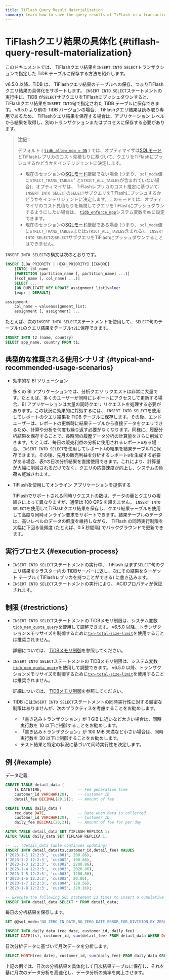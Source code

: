 ```yaml
---
title: TiFlash Query Result Materialization
summary: Learn how to save the query results of TiFlash in a transaction.
---
```


# TiFlashクエリ結果の具体化 {#tiflash-query-result-materialization}

このドキュメントでは、 TiFlashクエリ結果を`INSERT INTO SELECT`トランザクションで指定した TiDB テーブルに保存する方法を紹介します。

v6.5.0 以降、TiDB は、 TiFlashクエリ結果のテーブルへの保存、つまりTiFlashクエリ結果の具体化をサポートします。 `INSERT INTO SELECT`ステートメントの実行中に、TiDB が`SELECT`サブクエリをTiFlashにプッシュダウンすると、 TiFlashクエリ結果を`INSERT INTO`句で指定された TiDB テーブルに保存できます。 v6.5.0 より前の TiDB バージョンの場合、 TiFlashクエリ結果は読み取り専用であるため、 TiFlashクエリ結果を保存する場合は、アプリケーション レベルから結果を取得し、別のトランザクションまたはプロセスに保存する必要があります。

> **注記：**
>
> デフォルト ( [`tidb_allow_mpp = ON`](/system-variables.md#tidb_allow_mpp-new-in-v50) ) では、オプティマイザは[SQLモード](/sql-mode.md)とTiFlashレプリカのコスト見積もりに基づいて、クエリをTiFlashにプッシュするかどうかをインテリジェントに決定します。
>
> -   現在のセッションの[SQLモード](/sql-mode.md)厳密でない場合 (つまり、 `sql_mode`値に`STRICT_TRANS_TABLES` &#39; と`STRICT_ALL_TABLES`が含まれていない場合)、オプティマイザは、 TiFlashレプリカのコスト推定に基づいて、 `INSERT INTO SELECT`の`SELECT`サブクエリをTiFlashにプッシュするかどうかをインテリジェントに決定します。このモードでは、オプティマイザのコスト見積もりを無視してクエリをTiFlashにプッシュダウンするようにしたい場合は、 [`tidb_enforce_mpp`](/system-variables.md#tidb_enforce_mpp-new-in-v51)システム変数を`ON`に設定できます。
> -   現在のセッションの[SQLモード](/sql-mode.md)厳密である場合 (つまり、 `sql_mode`値に`STRICT_TRANS_TABLES`または`STRICT_ALL_TABLES`含まれる)、 `INSERT INTO SELECT`の`SELECT`サブクエリをTiFlashにプッシュダウンすることはできません。

`INSERT INTO SELECT`の構文は次のとおりです。

```sql
INSERT [LOW_PRIORITY | HIGH_PRIORITY] [IGNORE]
    [INTO] tbl_name
    [PARTITION (partition_name [, partition_name] ...)]
    [(col_name [, col_name] ...)]
    SELECT ...
    [ON DUPLICATE KEY UPDATE assignment_list]value:
    {expr | DEFAULT}

assignment:
    col_name = valueassignment_list:
    assignment [, assignment] ...
```

たとえば、次の`INSERT INTO SELECT`ステートメントを使用して、 `SELECT`句のテーブル`t1`のクエリ結果をテーブル`t2`に保存できます。

```sql
INSERT INTO t2 (name, country)
SELECT app_name, country FROM t1;
```

## 典型的な推奨される使用シナリオ {#typical-and-recommended-usage-scenarios}

-   効率的な BI ソリューション

    多くの BI アプリケーションでは、分析クエリ リクエストは非常に大量です。たとえば、多くのユーザーが同時にレポートにアクセスして更新する場合、BI アプリケーションは大量の同時クエリ リクエストを処理する必要があります。この状況に効果的に対処するには、 `INSERT INTO SELECT`を使用してレポートのクエリ結果を TiDB テーブルに保存します。その後、エンド ユーザーは、レポートの更新時に結果テーブルから直接データをクエリできるため、計算や分析を何度も繰り返す必要がなくなります。同様に、履歴分析結果を保存することで、長時間の履歴データ分析の計算量をさらに削減できます。たとえば、毎日の販売利益の分析に使用されるレポート`A`ある場合、 `INSERT INTO SELECT`を使用してレポート`A`の結果を結果テーブル`T`に保存できます。その後、先月の販売利益を分析するレポート`B`を生成する必要がある場合、表`T`の日次分析結果を直接使用できます。これにより、計算量が大幅に削減されるだけでなく、クエリの応答速度が向上し、システムの負荷も軽減されます。

-   TiFlashを使用してオンライン アプリケーションを提供する

    TiFlashでサポートされる同時リクエストの数は、データの量とクエリの複雑さによって異なりますが、通常は 100 QPS を超えません。 `INSERT INTO SELECT`を使用してTiFlashクエリ結果を保存し、クエリ結果テーブルを使用して高度な同時オンライン要求をサポートできます。結果テーブルのデータは、高いレベルのデータの鮮度を維持しながら、 TiFlash の同時実行制限を大幅に下回る低頻度 (たとえば、0.5 秒間隔) でバックグラウンドで更新できます。

## 実行プロセス {#execution-process}

-   `INSERT INTO SELECT`ステートメントの実行中、 TiFlash はまず`SELECT`句のクエリ結果をクラスター内の TiDBサーバーに返し、次にその結果をターゲット テーブル ( TiFlashレプリカを持つことができる) に書き込みます。
-   `INSERT INTO SELECT`ステートメントの実行により、 ACIDプロパティが保証されます。

## 制限 {#restrictions}

<CustomContent platform="tidb">

-   `INSERT INTO SELECT`ステートメントの TiDBメモリ制限は、システム変数[`tidb_mem_quota_query`](/system-variables.md#tidb_mem_quota_query)を使用して調整できます。 v6.5.0 以降、トランザクションメモリサイズを制御するために[`txn-total-size-limit`](/tidb-configuration-file.md#txn-total-size-limit)を使用することは推奨されません。

    詳細については、 [TiDBメモリ制御](/configure-memory-usage.md)を参照してください。

</CustomContent>

<CustomContent platform="tidb-cloud">

-   `INSERT INTO SELECT`ステートメントの TiDBメモリ制限は、システム変数[`tidb_mem_quota_query`](/system-variables.md#tidb_mem_quota_query)を使用して調整できます。 v6.5.0 以降、トランザクションメモリサイズを制御するために[`txn-total-size-limit`](https://docs.pingcap.com/tidb/stable/tidb-configuration-file#txn-total-size-limit)を使用することは推奨されません。

    詳細については、 [TiDBメモリ制御](https://docs.pingcap.com/tidb/stable/configure-memory-usage)を参照してください。

</CustomContent>

-   TiDB には`INSERT INTO SELECT`ステートメントの同時実行性に対する厳密な制限はありませんが、次のプラクティスを考慮することをお勧めします。

    -   「書き込みトランザクション」が 1 GiB に近いなど大きい場合は、同時実行数を 10 以下に制御することをお勧めします。
    -   「書き込みトランザクション」が 100 MiB 未満など小さい場合は、同時実行数を 30 以下に制御することをお勧めします。
    -   テスト結果と特定の状況に基づいて同時実行性を決定します。

## 例 {#example}

データ定義:

```sql
CREATE TABLE detail_data (
    ts DATETIME,                -- Fee generation time
    customer_id VARCHAR(20),    -- Customer ID
    detail_fee DECIMAL(20,2));  -- Amount of fee

CREATE TABLE daily_data (
    rec_date DATE,              -- Date when data is collected
    customer_id VARCHAR(20),    -- Customer ID
    daily_fee DECIMAL(20,2));   -- Amount of fee for per day

ALTER TABLE detail_data SET TIFLASH REPLICA 1;
ALTER TABLE daily_data SET TIFLASH REPLICA 1;

-- ... (detail_data table continues updating)
INSERT INTO detail_data(ts,customer_id,detail_fee) VALUES
('2023-1-1 12:2:3', 'cus001', 200.86),
('2023-1-2 12:2:3', 'cus002', 100.86),
('2023-1-3 12:2:3', 'cus002', 2200.86),
('2023-1-4 12:2:3', 'cus003', 2020.86),
('2023-1-5 12:2:3', 'cus003', 1200.86),
('2023-1-6 12:2:3', 'cus002', 20.86),
('2023-1-7 12:2:3', 'cus004', 120.56),
('2023-1-8 12:2:3', 'cus005', 320.16);

-- Execute the following SQL statement 13 times to insert a cumulative total of 65,536 rows into the table.
INSERT INTO detail_data SELECT * FROM detail_data;
```

毎日の分析結果を保存します。

```sql
SET @@sql_mode='NO_ZERO_IN_DATE,NO_ZERO_DATE,ERROR_FOR_DIVISION_BY_ZERO';

INSERT INTO daily_data (rec_date, customer_id, daily_fee)
SELECT DATE(ts), customer_id, sum(detail_fee) FROM detail_data WHERE DATE(ts) > DATE('2023-1-1 12:2:3') GROUP BY DATE(ts), customer_id;
```

日次分析データに基づいて月次データを分析します。

```sql
SELECT MONTH(rec_date), customer_id, sum(daily_fee) FROM daily_data GROUP BY MONTH(rec_date), customer_id;
```

上記の例では、日次の分析結果を具体化して日次結果テーブルに保存し、それを基に月次のデータ分析を高速化し、データ分析の効率を向上させます。
